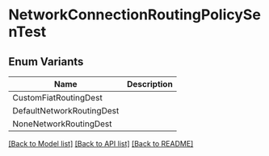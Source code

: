 # NetworkConnectionRoutingPolicySenTest

## Enum Variants

| Name | Description |
|---- | -----|
| CustomFiatRoutingDest |  |
| DefaultNetworkRoutingDest |  |
| NoneNetworkRoutingDest |  |

[[Back to Model list]](../README.md#documentation-for-models) [[Back to API list]](../README.md#documentation-for-api-endpoints) [[Back to README]](../README.md)


